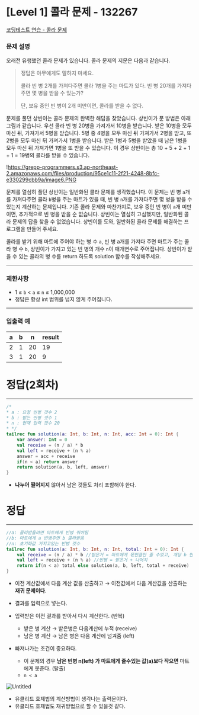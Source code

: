 # [Level 1] 콜라 문제 - 132267
[코딩테스트 연습 - 콜라 문제](https://school.programmers.co.kr/learn/courses/30/lessons/132267)

### **문제 설명**

오래전 유행했던 콜라 문제가 있습니다. 콜라 문제의 지문은 다음과 같습니다.

> 정답은 아무에게도 말하지 마세요.
>
>
> 콜라 빈 병 2개를 가져다주면 콜라 1병을 주는 마트가 있다. 빈 병 20개를 가져다주면 몇 병을 받을 수 있는가?
>
> 단, 보유 중인 빈 병이 2개 미만이면, 콜라를 받을 수 없다.
>

문제를 풀던 상빈이는 콜라 문제의 완벽한 해답을 찾았습니다. 상빈이가 푼 방법은 아래 그림과 같습니다. 우선 콜라 빈 병 20병을 가져가서 10병을 받습니다. 받은 10병을 모두 마신 뒤, 가져가서 5병을 받습니다. 5병 중 4병을 모두 마신 뒤 가져가서 2병을 받고, 또 2병을 모두 마신 뒤 가져가서 1병을 받습니다. 받은 1병과 5병을 받았을 때 남은 1병을 모두 마신 뒤 가져가면 1병을 또 받을 수 있습니다. 이 경우 상빈이는 총 10 + 5 + 2 + 1 + 1 = 19병의 콜라를 받을 수 있습니다.

!https://grepp-programmers.s3.ap-northeast-2.amazonaws.com/files/production/95ce1c11-2f21-4248-8bfc-e330299cbb9a/image6.PNG

문제를 열심히 풀던 상빈이는 일반화된 콜라 문제를 생각했습니다. 이 문제는 빈 병 `a`개를 가져다주면 콜라 `b`병을 주는 마트가 있을 때, 빈 병 `n`개를 가져다주면 몇 병을 받을 수 있는지 계산하는 문제입니다. 기존 콜라 문제와 마찬가지로, 보유 중인 빈 병이 `a`개 미만이면, 추가적으로 빈 병을 받을 순 없습니다. 상빈이는 열심히 고심했지만, 일반화된 콜라 문제의 답을 찾을 수 없었습니다. 상빈이를 도와, 일반화된 콜라 문제를 해결하는 프로그램을 만들어 주세요.

콜라를 받기 위해 마트에 주어야 하는 병 수 `a`, 빈 병 a개를 가져다 주면 마트가 주는 콜라 병 수 `b`, 상빈이가 가지고 있는 빈 병의 개수 `n`이 매개변수로 주어집니다. 상빈이가 받을 수 있는 콜라의 병 수를 return 하도록 solution 함수를 작성해주세요.

---

### 제한사항

- 1 ≤ `b` < `a` ≤ `n` ≤ 1,000,000
- 정답은 항상 int 범위를 넘지 않게 주어집니다.

---

### 입출력 예

| a | b | n | result |
| --- | --- | --- | --- |
| 2 | 1 | 20 | 19 |
| 3 | 1 | 20 | 9 |


# 정답(2회차)

---

```kotlin
/*
* a : 요청 빈병 갯수 2
* b : 받는 빈병 갯수 1
* n : 현재 입력 갯수 20
* */
tailrec fun solution(a: Int, b: Int, n: Int, acc: Int = 0): Int {
    var answer: Int = 0
    val receive = (n / a) * b
    val left = receive + (n % a)
    answer = acc + receive
    if(n < a) return answer
    return solution(a, b, left, answer)
}

```

- **나누어 떨어지지** 않아서 남은 것들도 처리 포함해야 한다.



# 정답

---

```kotlin
//a: 콜라받을려면 마트에게 빈병 줘야됨
//b: 마트에게 a 빈병주면 b 콜라받음
//n: 초기화값 가지고있는 빈병 갯수
tailrec fun solution(a: Int, b: Int, n: Int, total: Int = 0): Int {
    val receive = (n / a) * b //받은거 = 마트에게 몫만큼만 줄 수있고, 개당 b 만큼 받음
    val left = receive + (n % a) //빈병 = 받은거 + 나머지
    return if(n < a) total else solution(a, b, left, total + receive)
}
```

- 이전 계산값에서 다음 계산 값을 산출하고 → 이전값에서 다음 계산값을 산출하는 **재귀 문제이다.**
- 결과를 입력으로 넣는다.
- 입력받은 이전 결과를 받아서 다시 계산한다. (반복)
    - 받은 병 계산 → 받은병은 다음계산에 누적 (receive)
    - 남은 병 계산 → 남은 병은 다음 계산에 넘겨줌 (left)

- 빠져나가는 조건이 중요하다.
    - 이 문제의 경우 **남은 빈병 n(left) 가 마트에게 줄수있는 값(a)보다 작으면** 마트에게 못준다. (탈출)
    - `n < a`

![Untitled](https://file.notion.so/f/f/a70d74a2-1c6a-4a43-be27-1e17f9232c60/ed825ec7-419f-455e-ab3b-5a6706f82f2f/Untitled.png?id=3d19a52c-b4e8-4ce7-9f23-d76b85402605&table=block&spaceId=a70d74a2-1c6a-4a43-be27-1e17f9232c60&expirationTimestamp=1717329600000&signature=hC00I8Jc04kU32_f3TeNH7tjhU5j_aXwDxkEvtJOFuo&downloadName=Untitled.png)

- 유클리드 호제법의 계산방법이 생각나는 출력문이다.
- 유클리드 호제법도 재귀방법으로 할 수 있을것 같다.
